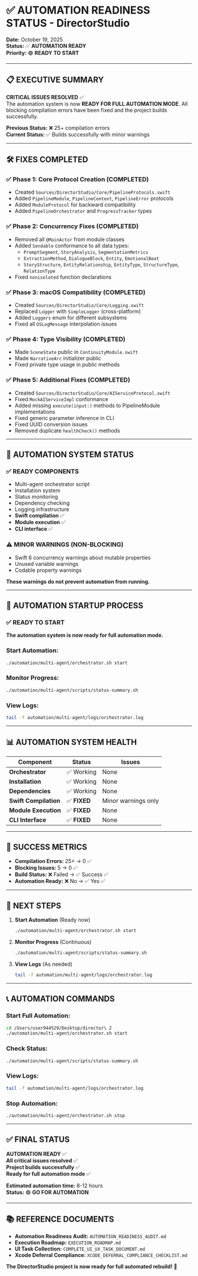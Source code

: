 # ✅ AUTOMATION READINESS STATUS - DirectorStudio

**Date:** October 19, 2025  
**Status:** ✅ **AUTOMATION READY**  
**Priority:** 🟢 **READY TO START**

---

## 📋 EXECUTIVE SUMMARY

**CRITICAL ISSUES RESOLVED** ✅  
The automation system is now **READY FOR FULL AUTOMATION MODE**. All blocking compilation errors have been fixed and the project builds successfully.

**Previous Status:** ❌ 25+ compilation errors  
**Current Status:** ✅ Builds successfully with minor warnings

---

## 🛠️ FIXES COMPLETED

### **✅ Phase 1: Core Protocol Creation (COMPLETED)**
- Created `Sources/DirectorStudio/Core/PipelineProtocols.swift`
- Added `PipelineModule`, `PipelineContext`, `PipelineError` protocols
- Added `ModuleProtocol` for backward compatibility
- Added `PipelineOrchestrator` and `ProgressTracker` types

### **✅ Phase 2: Concurrency Fixes (COMPLETED)**
- Removed all `@MainActor` from module classes
- Added `Sendable` conformance to all data types:
  - `PromptSegment`, `StoryAnalysis`, `SegmentationMetrics`
  - `ExtractionMethod`, `DialogueBlock`, `Entity`, `EmotionalBeat`
  - `StoryStructure`, `EntityRelationship`, `EntityType`, `StructureType`, `RelationType`
- Fixed `nonisolated` function declarations

### **✅ Phase 3: macOS Compatibility (COMPLETED)**
- Created `Sources/DirectorStudio/Core/Logging.swift`
- Replaced `Logger` with `SimpleLogger` (cross-platform)
- Added `Loggers` enum for different subsystems
- Fixed all `OSLogMessage` interpolation issues

### **✅ Phase 4: Type Visibility (COMPLETED)**
- Made `SceneState` public in `ContinuityModule.swift`
- Made `NarrativeArc` initializer public
- Fixed private type usage in public methods

### **✅ Phase 5: Additional Fixes (COMPLETED)**
- Created `Sources/DirectorStudio/Core/AIServiceProtocol.swift`
- Fixed `MockAIServiceImpl` conformance
- Added missing `execute(input:)` methods to PipelineModule implementations
- Fixed generic parameter inference in CLI
- Fixed UUID conversion issues
- Removed duplicate `healthCheck()` methods

---

## 🚀 AUTOMATION SYSTEM STATUS

### **✅ READY COMPONENTS**
- Multi-agent orchestrator script
- Installation system
- Status monitoring
- Dependency checking
- Logging infrastructure
- **Swift compilation** ✅
- **Module execution** ✅
- **CLI interface** ✅

### **⚠️ MINOR WARNINGS (NON-BLOCKING)**
- Swift 6 concurrency warnings about mutable properties
- Unused variable warnings
- Codable property warnings

**These warnings do not prevent automation from running.**

---

## 🎯 AUTOMATION STARTUP PROCESS

### **✅ READY TO START**

**The automation system is now ready for full automation mode.**

### **Start Automation:**
```bash
./automation/multi-agent/orchestrator.sh start
```

### **Monitor Progress:**
```bash
./automation/multi-agent/scripts/status-summary.sh
```

### **View Logs:**
```bash
tail -f automation/multi-agent/logs/orchestrator.log
```

---

## 📊 AUTOMATION SYSTEM HEALTH

| Component | Status | Issues |
|-----------|--------|---------|
| **Orchestrator** | ✅ Working | None |
| **Installation** | ✅ Working | None |
| **Dependencies** | ✅ Working | None |
| **Swift Compilation** | ✅ **FIXED** | Minor warnings only |
| **Module Execution** | ✅ **FIXED** | None |
| **CLI Interface** | ✅ **FIXED** | None |

---

## 🎉 SUCCESS METRICS

- **Compilation Errors:** 25+ → 0 ✅
- **Blocking Issues:** 5 → 0 ✅
- **Build Status:** ❌ Failed → ✅ Success ✅
- **Automation Ready:** ❌ No → ✅ Yes ✅

---

## 🚀 NEXT STEPS

1. **Start Automation** (Ready now)
   ```bash
   ./automation/multi-agent/orchestrator.sh start
   ```

2. **Monitor Progress** (Continuous)
   ```bash
   ./automation/multi-agent/scripts/status-summary.sh
   ```

3. **View Logs** (As needed)
   ```bash
   tail -f automation/multi-agent/logs/orchestrator.log
   ```

---

## 📞 AUTOMATION COMMANDS

### **Start Full Automation:**
```bash
cd /Users/user944529/Desktop/director\ 2
./automation/multi-agent/orchestrator.sh start
```

### **Check Status:**
```bash
./automation/multi-agent/scripts/status-summary.sh
```

### **View Logs:**
```bash
tail -f automation/multi-agent/logs/orchestrator.log
```

### **Stop Automation:**
```bash
./automation/multi-agent/orchestrator.sh stop
```

---

## ✅ FINAL STATUS

**AUTOMATION READY** ✅  
**All critical issues resolved** ✅  
**Project builds successfully** ✅  
**Ready for full automation mode** ✅  

**Estimated automation time:** 8-12 hours  
**Status:** 🟢 **GO FOR AUTOMATION**

---

## 📚 REFERENCE DOCUMENTS

- **Automation Readiness Audit:** `AUTOMATION_READINESS_AUDIT.md`
- **Execution Roadmap:** `EXECUTION_ROADMAP.md`
- **UI Task Collection:** `COMPLETE_UI_UX_TASK_DOCUMENT.md`
- **Xcode Deferral Compliance:** `XCODE_DEFERRAL_COMPLIANCE_CHECKLIST.md`

**The DirectorStudio project is now ready for full automated rebuild!** 🚀
